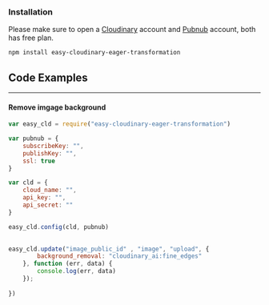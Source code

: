  
### Installation

Please make sure to open a [Cloudinary](https://cloudinary.com/) account and [Pubnub](https://www.pubnub.com/) account, both has free plan.
 
```sh
npm install easy-cloudinary-eager-transformation
```

## Code Examples
----

#### Remove imgage background

```js
var easy_cld = require("easy-cloudinary-eager-transformation")

var pubnub = {
    subscribeKey: "",
    publishKey: "",
    ssl: true
}

var cld = {
    cloud_name: "",
    api_key: "",
    api_secret: ""
}

easy_cld.config(cld, pubnub)

 
easy_cld.update("image_public_id" , "image", "upload", {
        background_removal: "cloudinary_ai:fine_edges"
    }, function (err, data) {
        console.log(err, data)
    });
        
})
```
